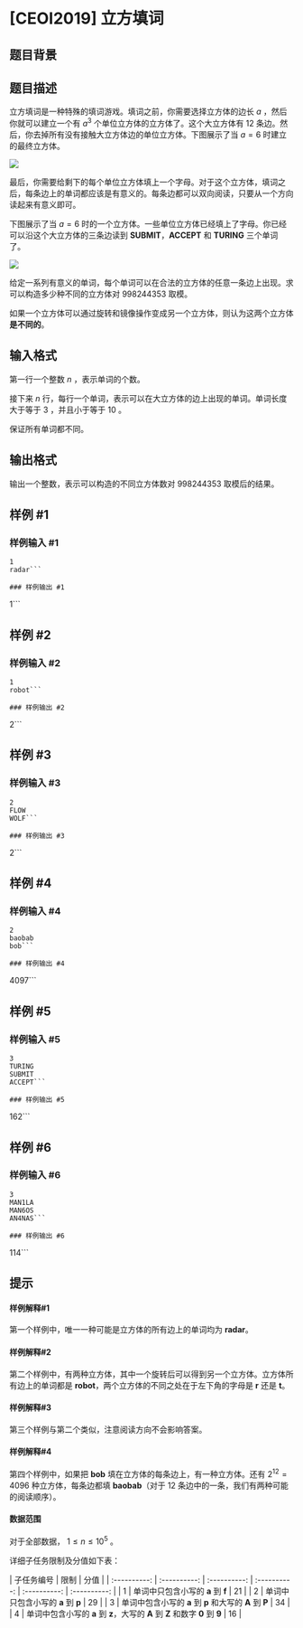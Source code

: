 # [CEOI2019] 立方填词

## 题目背景



## 题目描述

立方填词是一种特殊的填词游戏。填词之前，你需要选择立方体的边长 $a$ ，然后你就可以建立一个有 $a^3$ 个单位立方体的立方体了。这个大立方体有 $12$ 条边。然后，你去掉所有没有接触大立方体边的单位立方体。下图展示了当 $a=6$ 时建立的最终立方体。

![](https://cdn.luogu.com.cn/upload/image_hosting/zzs7dshw.png)

最后，你需要给剩下的每个单位立方体填上一个字母。对于这个立方体，填词之后，每条边上的单词都应该是有意义的。每条边都可以双向阅读，只要从一个方向读起来有意义即可。

下图展示了当 $a=6$ 时的一个立方体。一些单位立方体已经填上了字母。你已经可以沿这个大立方体的三条边读到 **SUBMIT**，**ACCEPT** 和 **TURING** 三个单词了。

![](https://cdn.luogu.com.cn/upload/image_hosting/jzpyzoeu.png)

给定一系列有意义的单词，每个单词可以在合法的立方体的任意一条边上出现。求可以构造多少种不同的立方体对 $998244353$ 取模。

如果一个立方体可以通过旋转和镜像操作变成另一个立方体，则认为这两个立方体**是不同的**。

## 输入格式

第一行一个整数 $n$ ，表示单词的个数。

接下来 $n$ 行，每行一个单词，表示可以在大立方体的边上出现的单词。单词长度大于等于 $3$ ，并且小于等于 $10$ 。

保证所有单词都不同。

## 输出格式

输出一个整数，表示可以构造的不同立方体数对 $998244353$ 取模后的结果。

## 样例 #1

### 样例输入 #1
```
1
radar```

### 样例输出 #1

```
1```

## 样例 #2

### 样例输入 #2
```
1
robot```

### 样例输出 #2

```
2```

## 样例 #3

### 样例输入 #3
```
2
FLOW
WOLF```

### 样例输出 #3

```
2```

## 样例 #4

### 样例输入 #4
```
2
baobab
bob```

### 样例输出 #4

```
4097```

## 样例 #5

### 样例输入 #5
```
3
TURING
SUBMIT
ACCEPT```

### 样例输出 #5

```
162```

## 样例 #6

### 样例输入 #6
```
3
MAN1LA
MAN6OS
AN4NAS```

### 样例输出 #6

```
114```

## 提示

#### 样例解释#1

第一个样例中，唯一一种可能是立方体的所有边上的单词均为 **radar**。

#### 样例解释#2

第二个样例中，有两种立方体，其中一个旋转后可以得到另一个立方体。立方体所有边上的单词都是 **robot**，两个立方体的不同之处在于左下角的字母是 **r** 还是 **t**。

#### 样例解释#3

第三个样例与第二个类似，注意阅读方向不会影响答案。

#### 样例解释#4

第四个样例中，如果把 **bob** 填在立方体的每条边上，有一种立方体。还有 $2^
{12} = 4096$ 种立方体，每条边都填 **baobab**（对于 $12$ 条边中的一条，我们有两种可能的阅读顺序）。

#### 数据范围

对于全部数据， $1 \le n \le 10^5$  。      

详细子任务限制及分值如下表：

| 子任务编号 | 限制 | 分值 | 
| :----------: | :----------: | :----------: | :----------: | :----------: | :----------: |
| 1 | 单词中只包含小写的 **a** 到 **f** | $21$ |
| 2 | 单词中只包含小写的 **a** 到 **p** | $29$ | 
| 3 | 单词中包含小写的 **a** 到 **p** 和大写的 **A** 到 **P** | $34$ | 
| 4 | 单词中包含小写的 **a** 到 **z**，大写的 **A** 到 **Z** 和数字 **0** 到 **9**  | $16$ | 


